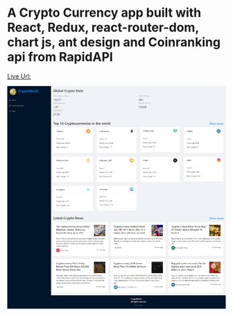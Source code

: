# A Crypto Currency app built with React, Redux, react-router-dom, chart js, ant design and Coinranking api from RapidAPI

[Live Url:](https://world-of-crypto.netlify.app/)

![dekstop](./src/images/screenshot_desktop.png)
